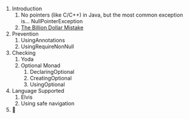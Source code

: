 1. Introduction
   1. No pointers (like C/C++) in Java, but the most common exception is... NullPointerException
   2. [The Billion Dollar Mistake](https://www.infoq.com/presentations/Null-References-The-Billion-Dollar-Mistake-Tony-Hoare/)
2. Prevention
   1. UsingAnnotations
   2. UsingRequireNonNull
3. Checking
   1. Yoda
   2. Optional Monad
      1. DeclaringOptional
      2. CreatingOptional
      3. UsingOptional
4. Language Supported
   1. Elvis
   2. Using safe navigation
5. 🙏
